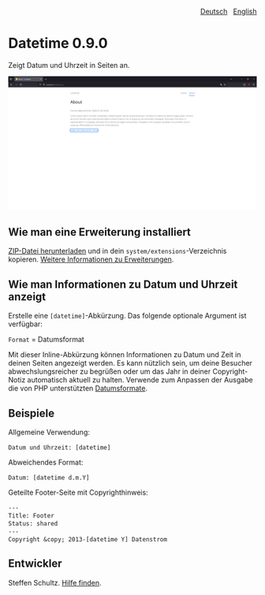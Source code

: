 <p align="right"><a href="README-de.md">Deutsch</a> &nbsp; <a href="README.md">English</a></p>

# Datetime 0.9.0

Zeigt Datum und Uhrzeit in Seiten an.

<p align="center"><img src="SCREENSHOT.png" alt="Bildschirmfoto"></p>

## Wie man eine Erweiterung installiert

[ZIP-Datei herunterladen](https://github.com/schulle4u/yellow-datetime/archive/refs/heads/main.zip) und in dein `system/extensions`-Verzeichnis kopieren. [Weitere Informationen zu Erweiterungen](https://github.com/annaesvensson/yellow-update/tree/main/README-de.md).

## Wie man Informationen zu Datum und Uhrzeit anzeigt

Erstelle eine `[datetime]`-Abkürzung. Das folgende optionale Argument ist verfügbar: 

`Format` = Datumsformat  

Mit dieser Inline-Abkürzung können Informationen zu Datum und Zeit in deinen Seiten angezeigt werden. Es kann nützlich sein, um deine Besucher abwechslungsreicher zu begrüßen oder um das Jahr in deiner Copyright-Notiz automatisch aktuell zu halten. Verwende zum Anpassen der Ausgabe die von PHP unterstützten [Datumsformate](https://www.php.net/manual/de/datetime.formats.php). 

## Beispiele

Allgemeine Verwendung: 

    Datum und Uhrzeit: [datetime]

Abweichendes Format:

    Datum: [datetime d.m.Y]

Geteilte Footer-Seite mit Copyrighthinweis: 

```
---
Title: Footer
Status: shared
--- 
Copyright &copy; 2013-[datetime Y] Datenstrom
```

## Entwickler

Steffen Schultz. [Hilfe finden](https://datenstrom.se/de/yellow/help/).
